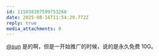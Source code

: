 ```yaml
---
id: 115038307599753260
date: 2025-08-16T11:54:29.772Z
reply: true
media_attachments: 0
---
```


[@sun](https://jiong.us/@sun) 是的啊，但是一开始推广的时候，说的是永久免费 10G。

